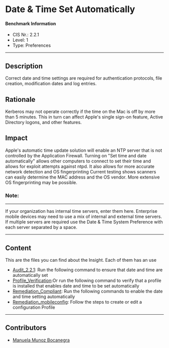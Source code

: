 # Date & Time Set Automatically
#### Benchmark Information
- CIS Nr.: 2.2.1
- Level: 1
- Type: Preferences
------------------------
## Description

Correct date and time settings are required for authentication protocols, file creation, modification dates and log entries.

## Rationale

Kerberos may not operate correctly if the time on the Mac is off by more than 5 minutes. This in turn can affect Apple's single sign-on feature, Active Directory logons, and other features.

## Impact


Apple's automatic time update solution will enable an NTP server that is not controlled by the Application Firewall. Turning on "Set time and date automatically" allows other computers to connect to set their time and allows for exploit attempts against ntpd. It also allows for more accurate network detection and OS fingerprinting
Current testing shows scanners can easily determine the MAC address and the OS vendor. More extensive OS fingerprinting may be possible.

### Note: 
----------
If your organization has internal time servers, enter them here. Enterprise mobile devices may need to use a mix of internal and external time servers. If multiple servers are required use the Date & Time System Preference with each server separated by a space.

---
## Content
This are the files you can find about the Insight. Each of them has an use 
* [Audit_2.2.1](https://github.com/apfelwerk/JamfProtectInsights/blob/main/PreferencesType/CIS_2.2.1_Date%20%26%20Time%20Set%20Automatically/Audit_2.2.1.sh): Run the following command to ensure that date and time are automatically set
* [Profile_Verification](https://github.com/apfelwerk/JamfProtectInsights/blob/main/PreferencesType/CIS_2.2.1_Date%20%26%20Time%20Set%20Automatically/Profile_Verification.sh):Or run the following command to verify that a profile is installed that enables date and time to be set automatically
* [Remediation_Compliant](https://github.com/apfelwerk/JamfProtectInsights/blob/main/PreferencesType/CIS_2.2.1_Date%20%26%20Time%20Set%20Automatically/Remediation_Compliant.sh): Run the following commands to enable the date and time setting automatically
* [Remediation_mobileconfig](https://github.com/apfelwerk/JamfProtectInsights/blob/main/PreferencesType/CIS_2.2.1_Date%20%26%20Time%20Set%20Automatically/Remediation_mobileconfig.md): Follow the steps to create or edit a configuration Profile
------------------------------------------------------------------------------------------------------------------------------------------------------------------------------------------------------------------------------------------------------------------------------------------------------------------------------
## Contributors
* [Manuela Munoz Bocanegra](https://github.com/manuelamunoz)


